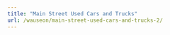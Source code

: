 ```yaml
---
title: "Main Street Used Cars and Trucks"
url: /wauseon/main-street-used-cars-and-trucks-2/
---
```

